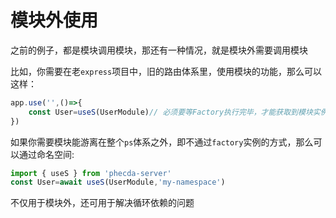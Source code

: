 # 模块外使用
之前的例子，都是模块调用模块，那还有一种情况，就是模块外需要调用模块


比如，你需要在老`express`项目中，旧的路由体系里，使用模块的功能，那么可以这样：
```ts
app.use('',()=>{
    const User=useS(UserModule)// 必须要等Factory执行完毕，才能获取到模块实例，如果没有，那么需要前面添加await
})
```

如果你需要模块能游离在整个`ps`体系之外，即不通过`factory`实例的方式，那么可以通过命名空间:
```ts
import { useS } from 'phecda-server'
const User=await useS(UserModule,'my-namespace') 
```

不仅用于模块外，还可用于解决循环依赖的问题